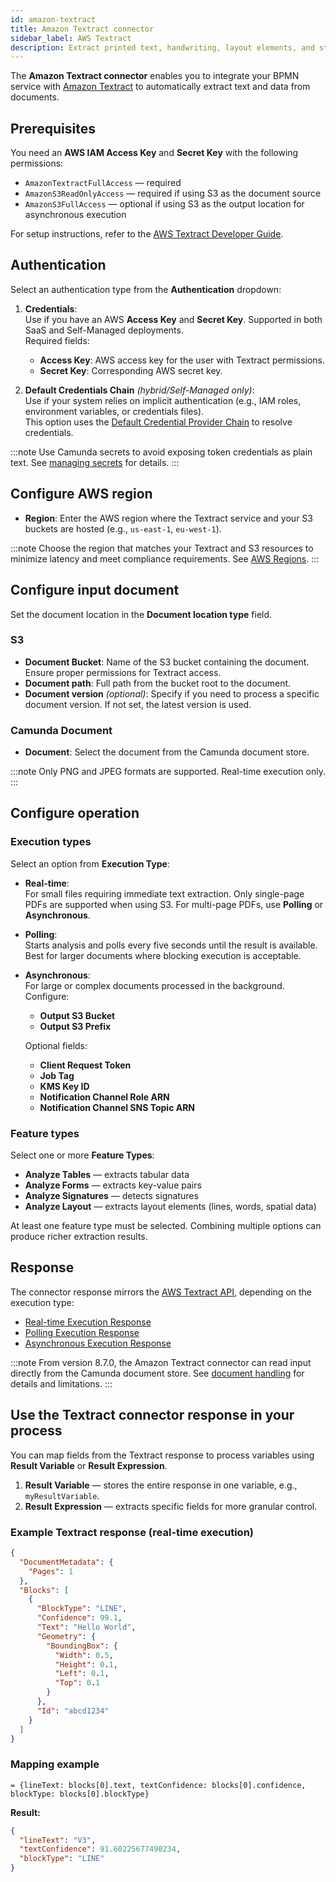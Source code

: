```yaml
---
id: amazon-textract
title: Amazon Textract connector
sidebar_label: AWS Textract
description: Extract printed text, handwriting, layout elements, and structured data from documents using Amazon Textract.
---
```


The **Amazon Textract connector** enables you to integrate your BPMN service with [Amazon Textract](https://aws.amazon.com/textract/) to automatically extract text and data from documents.

## Prerequisites

You need an **AWS IAM Access Key** and **Secret Key** with the following permissions:

- `AmazonTextractFullAccess` — required
- `AmazonS3ReadOnlyAccess` — required if using S3 as the document source
- `AmazonS3FullAccess` — optional if using S3 as the output location for asynchronous execution

For setup instructions, refer to the [AWS Textract Developer Guide](https://docs.aws.amazon.com/textract/latest/dg/getting-started.html).

## Authentication

Select an authentication type from the **Authentication** dropdown:

1. **Credentials**:  
   Use if you have an AWS **Access Key** and **Secret Key**. Supported in both SaaS and Self-Managed deployments.  
   Required fields:
   - **Access Key**: AWS access key for the user with Textract permissions.
   - **Secret Key**: Corresponding AWS secret key.

2. **Default Credentials Chain** _(hybrid/Self-Managed only)_:  
   Use if your system relies on implicit authentication (e.g., IAM roles, environment variables, or credentials files).  
   This option uses the [Default Credential Provider Chain](https://docs.aws.amazon.com/sdk-for-java/v1/developer-guide/credentials.html) to resolve credentials.

:::note
Use Camunda secrets to avoid exposing token credentials as plain text. See [managing secrets](/components/console/manage-clusters/manage-secrets.md) for details.
:::

## Configure AWS region

- **Region**: Enter the AWS region where the Textract service and your S3 buckets are hosted (e.g., `us-east-1`, `eu-west-1`).

:::note
Choose the region that matches your Textract and S3 resources to minimize latency and meet compliance requirements. See [AWS Regions](https://aws.amazon.com/about-aws/global-infrastructure/regions_az/).
:::

## Configure input document

Set the document location in the **Document location type** field.

### S3

- **Document Bucket**: Name of the S3 bucket containing the document. Ensure proper permissions for Textract access.
- **Document path**: Full path from the bucket root to the document.
- **Document version** _(optional)_: Specify if you need to process a specific document version. If not set, the latest version is used.

### Camunda Document

- **Document**: Select the document from the Camunda document store.

:::note
Only PNG and JPEG formats are supported. Real-time execution only.
:::

## Configure operation

### Execution types

Select an option from **Execution Type**:

- **Real-time**:  
  For small files requiring immediate text extraction. Only single-page PDFs are supported when using S3. For multi-page PDFs, use **Polling** or **Asynchronous**.

- **Polling**:  
  Starts analysis and polls every five seconds until the result is available. Best for larger documents where blocking execution is acceptable.

- **Asynchronous**:  
  For large or complex documents processed in the background.  
  Configure:
  - **Output S3 Bucket**
  - **Output S3 Prefix**

  Optional fields:
  - **Client Request Token**
  - **Job Tag**
  - **KMS Key ID**
  - **Notification Channel Role ARN**
  - **Notification Channel SNS Topic ARN**

### Feature types

Select one or more **Feature Types**:

- **Analyze Tables** — extracts tabular data
- **Analyze Forms** — extracts key-value pairs
- **Analyze Signatures** — detects signatures
- **Analyze Layout** — extracts layout elements (lines, words, spatial data)

At least one feature type must be selected. Combining multiple options can produce richer extraction results.

## Response

The connector response mirrors the [AWS Textract API](https://docs.aws.amazon.com/textract/latest/dg/API_Reference.html), depending on the execution type:

- [Real-time Execution Response](https://docs.aws.amazon.com/textract/latest/dg/API_AnalyzeDocument.html#API_AnalyzeDocument_ResponseSyntax)
- [Polling Execution Response](https://docs.aws.amazon.com/textract/latest/dg/API_GetDocumentAnalysis.html#API_GetDocumentAnalysis_ResponseSyntax)
- [Asynchronous Execution Response](https://docs.aws.amazon.com/textract/latest/dg/API_StartDocumentAnalysis.html#API_StartDocumentAnalysis_ResponseSyntax)

:::note
From version 8.7.0, the Amazon Textract connector can read input directly from the Camunda document store. See [document handling](/components/document-handling/getting-started.md) for details and limitations.
:::

## Use the Textract connector response in your process

You can map fields from the Textract response to process variables using **Result Variable** or **Result Expression**.

1. **Result Variable** — stores the entire response in one variable, e.g., `myResultVariable`.
2. **Result Expression** — extracts specific fields for more granular control.

### Example Textract response (real-time execution)

```json
{
  "DocumentMetadata": {
    "Pages": 1
  },
  "Blocks": [
    {
      "BlockType": "LINE",
      "Confidence": 99.1,
      "Text": "Hello World",
      "Geometry": {
        "BoundingBox": {
          "Width": 0.5,
          "Height": 0.1,
          "Left": 0.1,
          "Top": 0.1
        }
      },
      "Id": "abcd1234"
    }
  ]
}
```

### Mapping example

```feel
= {lineText: blocks[0].text, textConfidence: blocks[0].confidence, blockType: blocks[0].blockType}
```

**Result:**

```json
{
  "lineText": "V3",
  "textConfidence": 91.60225677490234,
  "blockType": "LINE"
}
```
